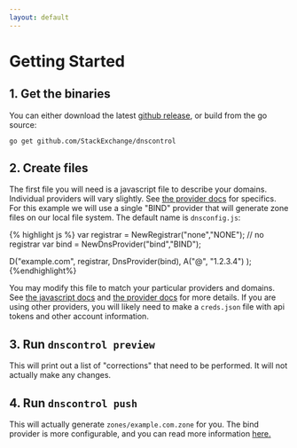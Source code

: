 ```yaml
---
layout: default
---
```

# Getting Started

## 1. Get the binaries

You can either download the latest [github release](https://github.com/StackExchange/dnscontrol/releases), or build from the go source:

`go get github.com/StackExchange/dnscontrol`

## 2. Create files

The first file you will need is a javascript file to describe your domains.
Individual providers will vary slightly. See [the provider docs]({{site.github.url}}/provider-list) for specifics.
For this example we will use a single "BIND" provider that will generate zone files on our local file system.
The default name is `dnsconfig.js`:

{% highlight js %}
var registrar = NewRegistrar("none","NONE"); // no registrar
var bind = NewDnsProvider("bind","BIND");

D("example.com", registrar, DnsProvider(bind),
  A("@", "1.2.3.4")
);
{%endhighlight%}

You may modify this file to match your particular providers and domains. See [the javascript docs]({{site.github.url}}/js) and  [the provider docs]({{site.github.url}}/provider-list) for more details. If you are using other providers, you will likely need to make a `creds.json` file with api tokens and other account information.

## 3. Run `dnscontrol preview`

This will print out a list of "corrections" that need to be performed. It will not actually make any changes.

## 4. Run `dnscontrol push`

This will actually generate `zones/example.com.zone` for you. The bind provider is more configurable, and you can read more information [here.]({{site.github.url}}/providers/bind)
